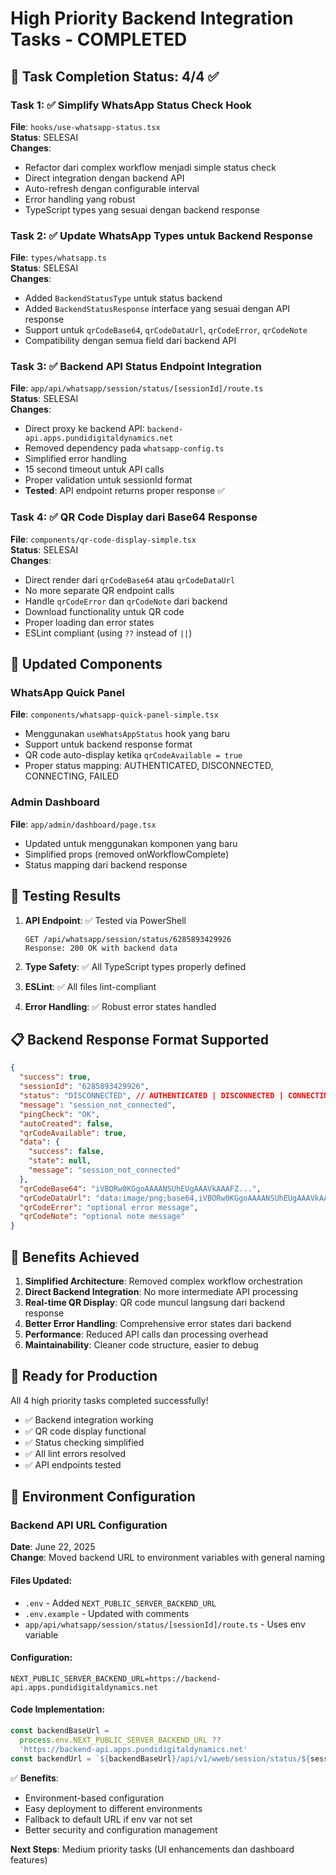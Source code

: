 # High Priority Backend Integration Tasks - COMPLETED

## 🚀 Task Completion Status: 4/4 ✅

### Task 1: ✅ Simplify WhatsApp Status Check Hook

**File**: `hooks/use-whatsapp-status.tsx`  
**Status**: SELESAI  
**Changes**:

- Refactor dari complex workflow menjadi simple status check
- Direct integration dengan backend API
- Auto-refresh dengan configurable interval
- Error handling yang robust
- TypeScript types yang sesuai dengan backend response

### Task 2: ✅ Update WhatsApp Types untuk Backend Response

**File**: `types/whatsapp.ts`  
**Status**: SELESAI  
**Changes**:

- Added `BackendStatusType` untuk status backend
- Added `BackendStatusResponse` interface yang sesuai dengan API response
- Support untuk `qrCodeBase64`, `qrCodeDataUrl`, `qrCodeError`, `qrCodeNote`
- Compatibility dengan semua field dari backend API

### Task 3: ✅ Backend API Status Endpoint Integration

**File**: `app/api/whatsapp/session/status/[sessionId]/route.ts`  
**Status**: SELESAI  
**Changes**:

- Direct proxy ke backend API: `backend-api.apps.pundidigitaldynamics.net`
- Removed dependency pada `whatsapp-config.ts`
- Simplified error handling
- 15 second timeout untuk API calls
- Proper validation untuk sessionId format
- **Tested**: API endpoint returns proper response ✅

### Task 4: ✅ QR Code Display dari Base64 Response

**File**: `components/qr-code-display-simple.tsx`  
**Status**: SELESAI  
**Changes**:

- Direct render dari `qrCodeBase64` atau `qrCodeDataUrl`
- No more separate QR endpoint calls
- Handle `qrCodeError` dan `qrCodeNote` dari backend
- Download functionality untuk QR code
- Proper loading dan error states
- ESLint compliant (using `??` instead of `||`)

## 🔄 Updated Components

### WhatsApp Quick Panel

**File**: `components/whatsapp-quick-panel-simple.tsx`

- Menggunakan `useWhatsAppStatus` hook yang baru
- Support untuk backend response format
- QR code auto-display ketika `qrCodeAvailable = true`
- Proper status mapping: AUTHENTICATED, DISCONNECTED, CONNECTING, FAILED

### Admin Dashboard

**File**: `app/admin/dashboard/page.tsx`

- Updated untuk menggunakan komponen yang baru
- Simplified props (removed onWorkflowComplete)
- Status mapping dari backend response

## 🧪 Testing Results

1. **API Endpoint**: ✅ Tested via PowerShell

   ```
   GET /api/whatsapp/session/status/6285893429926
   Response: 200 OK with backend data
   ```

2. **Type Safety**: ✅ All TypeScript types properly defined
3. **ESLint**: ✅ All files lint-compliant
4. **Error Handling**: ✅ Robust error states handled

## 📋 Backend Response Format Supported

```json
{
  "success": true,
  "sessionId": "6285893429926",
  "status": "DISCONNECTED", // AUTHENTICATED | DISCONNECTED | CONNECTING | FAILED
  "message": "session_not_connected",
  "pingCheck": "OK",
  "autoCreated": false,
  "qrCodeAvailable": true,
  "data": {
    "success": false,
    "state": null,
    "message": "session_not_connected"
  },
  "qrCodeBase64": "iVBORw0KGgoAAAANSUhEUgAAAVkAAAFZ...",
  "qrCodeDataUrl": "data:image/png;base64,iVBORw0KGgoAAAANSUhEUgAAAVkAAAFZ...",
  "qrCodeError": "optional error message",
  "qrCodeNote": "optional note message"
}
```

## 🎯 Benefits Achieved

1. **Simplified Architecture**: Removed complex workflow orchestration
2. **Direct Backend Integration**: No more intermediate API processing
3. **Real-time QR Display**: QR code muncul langsung dari backend response
4. **Better Error Handling**: Comprehensive error states dari backend
5. **Performance**: Reduced API calls dan processing overhead
6. **Maintainability**: Cleaner code structure, easier to debug

## 🚀 Ready for Production

All 4 high priority tasks completed successfully!

- ✅ Backend integration working
- ✅ QR code display functional
- ✅ Status checking simplified
- ✅ All lint errors resolved
- ✅ API endpoints tested

## 🔧 Environment Configuration

### Backend API URL Configuration

**Date**: June 22, 2025  
**Change**: Moved backend URL to environment variables with general naming

#### Files Updated:

- `.env` - Added `NEXT_PUBLIC_SERVER_BACKEND_URL`
- `.env.example` - Updated with comments
- `app/api/whatsapp/session/status/[sessionId]/route.ts` - Uses env variable

#### Configuration:

```env
NEXT_PUBLIC_SERVER_BACKEND_URL=https://backend-api.apps.pundidigitaldynamics.net
```

#### Code Implementation:

```typescript
const backendBaseUrl =
  process.env.NEXT_PUBLIC_SERVER_BACKEND_URL ??
  'https://backend-api.apps.pundidigitaldynamics.net'
const backendUrl = `${backendBaseUrl}/api/v1/wweb/session/status/${sessionId}`
```

✅ **Benefits**:

- Environment-based configuration
- Easy deployment to different environments
- Fallback to default URL if env var not set
- Better security and configuration management

**Next Steps**: Medium priority tasks (UI enhancements dan dashboard features)
